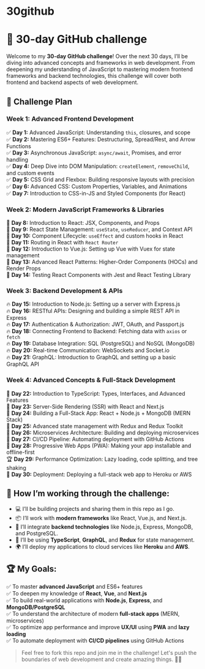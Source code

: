 # 30github
# 🚀 30-day GitHub challenge

Welcome to my **30-day GitHub challenge**! Over the next 30 days, I’ll be diving into advanced concepts and frameworks in web development. From deepening my understanding of JavaScript to mastering modern frontend frameworks and backend technologies, this challenge will cover both frontend and backend aspects of web development.

## 📅 Challenge Plan

### Week 1: Advanced Frontend Development
✅ **Day 1:** Advanced JavaScript: Understanding `this`, closures, and scope  
✅ **Day 2:** Mastering ES6+ Features: Destructuring, Spread/Rest, and Arrow Functions  
✅ **Day 3:** Asynchronous JavaScript: `async/await`, Promises, and error handling  
✅ **Day 4:** Deep Dive into DOM Manipulation: `createElement`, `removeChild`, and custom events  
✅ **Day 5:** CSS Grid and Flexbox: Building responsive layouts with precision  
✅ **Day 6:** Advanced CSS: Custom Properties, Variables, and Animations  
✅ **Day 7:** Introduction to CSS-in-JS and Styled Components (for React)

### Week 2: Modern JavaScript Frameworks & Libraries
🚀 **Day 8:** Introduction to React: JSX, Components, and Props  
🚀 **Day 9:** React State Management: `useState`, `useReducer`, and Context API  
🚀 **Day 10:** Component Lifecycle: `useEffect` and custom hooks in React  
🚀 **Day 11:** Routing in React with `React Router`  
🚀 **Day 12:** Introduction to Vue.js: Setting up Vue with Vuex for state management  
🚀 **Day 13:** Advanced React Patterns: Higher-Order Components (HOCs) and Render Props  
🚀 **Day 14:** Testing React Components with Jest and React Testing Library

### Week 3: Backend Development & APIs
🔥 **Day 15:** Introduction to Node.js: Setting up a server with Express.js  
🔥 **Day 16:** RESTful APIs: Designing and building a simple REST API in Express  
🔥 **Day 17:** Authentication & Authorization: JWT, OAuth, and Passport.js  
🔥 **Day 18:** Connecting Frontend to Backend: Fetching data with `axios` or `fetch`  
🔥 **Day 19:** Database Integration: SQL (PostgreSQL) and NoSQL (MongoDB)  
🔥 **Day 20:** Real-time Communication: WebSockets and Socket.io  
🔥 **Day 21:** GraphQL: Introduction to GraphQL and setting up a basic GraphQL API

### Week 4: Advanced Concepts & Full-Stack Development
🔗 **Day 22:** Introduction to TypeScript: Types, Interfaces, and Advanced Features  
🔗 **Day 23:** Server-Side Rendering (SSR) with React and Next.js  
🔗 **Day 24:** Building a Full-Stack App: React + Node.js + MongoDB (MERN Stack)  
🔗 **Day 25:** Advanced state management with Redux and Redux Toolkit  
🔗 **Day 26:** Microservices Architecture: Building and deploying microservices  
🔗 **Day 27:** CI/CD Pipeline: Automating deployment with GitHub Actions  
🔗 **Day 28:** Progressive Web Apps (PWA): Making your app installable and offline-first  
🏆 **Day 29:** Performance Optimization: Lazy loading, code splitting, and tree shaking  
🎉 **Day 30:** Deployment: Deploying a full-stack web app to Heroku or AWS

## 🚀 How I’m working through the challenge:
- 💻 I’ll be building projects and sharing them in this repo as I go.
- 📦 I’ll work with **modern frameworks** like React, Vue.js, and Next.js.
- 🔄 I’ll integrate **backend technologies** like Node.js, Express, MongoDB, and PostgreSQL.
- 🔧 I’ll be using **TypeScript**, **GraphQL**, and **Redux** for state management.
- 🌍 I’ll deploy my applications to cloud services like **Heroku** and **AWS**.

## 🏆 My Goals:
✅ To master **advanced JavaScript** and ES6+ features  
✅ To deepen my knowledge of **React**, **Vue**, and **Next.js**  
✅ To build real-world applications with **Node.js**, **Express**, and **MongoDB/PostgreSQL**  
✅ To understand the architecture of modern **full-stack apps** (MERN, microservices)  
✅ To optimize app performance and improve **UX/UI** using **PWA** and **lazy loading**  
✅ To automate deployment with **CI/CD pipelines** using GitHub Actions

> Feel free to fork this repo and join me in the challenge! Let's push the boundaries of web development and create amazing things. 🚀🔥
